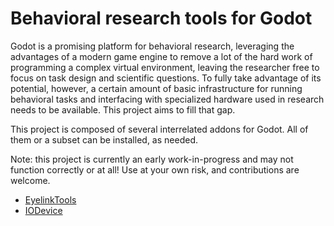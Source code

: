# Behavioral research tools for Godot

Godot is a promising platform for behavioral research, leveraging the advantages
of a modern game engine to remove a lot of the hard work of programming a
complex virtual environment, leaving the researcher free to focus on task design
and scientific questions. To fully take advantage of its potential, however, a
certain amount of basic infrastructure for running behavioral tasks and
interfacing with specialized hardware used in research needs to be available.
This project aims to fill that gap.

This project is composed of several interrelated addons for Godot. All of them
or a subset can be installed, as needed.

Note: this project is currently an early work-in-progress and may not function
correctly or at all! Use at your own risk, and contributions are welcome.

* [EyelinkTools](addons/EyelinkTools/README.md)
* [IODevice](addons/IODevice/README.md)
